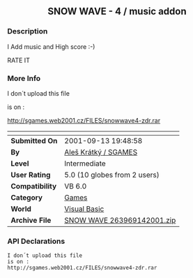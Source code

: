 ﻿<div align="center">

## SNOW WAVE \- 4 / music addon


</div>

### Description

I Add music and High score :-)

RATE IT
 
### More Info
 
I don´t upload this file

is on :

http://sgames.web2001.cz/FILES/snowwave4-zdr.rar


<span>             |<span>
---                |---
**Submitted On**   |2001-09-13 19:48:58
**By**             |[Aleš Krátký / SGAMES](https://github.com/Planet-Source-Code/PSCIndex/blob/master/ByAuthor/ale-kr-tk-sgames.md)
**Level**          |Intermediate
**User Rating**    |5.0 (10 globes from 2 users)
**Compatibility**  |VB 6\.0
**Category**       |[Games](https://github.com/Planet-Source-Code/PSCIndex/blob/master/ByCategory/games__1-38.md)
**World**          |[Visual Basic](https://github.com/Planet-Source-Code/PSCIndex/blob/master/ByWorld/visual-basic.md)
**Archive File**   |[SNOW WAVE 263969142001\.zip](https://github.com/Planet-Source-Code/ale-kr-tk-sgames-snow-wave-4-music-addon__1-27207/archive/master.zip)

### API Declarations

```
I don´t upload this file
is on :
http://sgames.web2001.cz/FILES/snowwave4-zdr.rar
```





